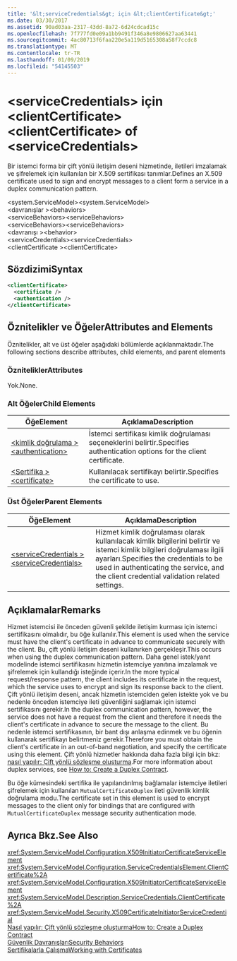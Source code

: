 ```yaml
---
title: '&lt;serviceCredentials&gt; için &lt;clientCertificate&gt;'
ms.date: 03/30/2017
ms.assetid: 90ad03aa-2317-43dd-8a72-6d24cdcad15c
ms.openlocfilehash: 7f777fd0e09a1bb9491f346a8e9806627aa63441
ms.sourcegitcommit: 4ac80713f6faa220e5a119d5165308a58f7ccdc8
ms.translationtype: MT
ms.contentlocale: tr-TR
ms.lasthandoff: 01/09/2019
ms.locfileid: "54145503"
---
```

# <a name="ltclientcertificategt-of-ltservicecredentialsgt"></a><span data-ttu-id="2995d-102">&lt;serviceCredentials&gt; için &lt;clientCertificate&gt;</span><span class="sxs-lookup"><span data-stu-id="2995d-102">&lt;clientCertificate&gt; of &lt;serviceCredentials&gt;</span></span>
<span data-ttu-id="2995d-103">Bir istemci forma bir çift yönlü iletişim deseni hizmetinde, iletileri imzalamak ve şifrelemek için kullanılan bir X.509 sertifikası tanımlar.</span><span class="sxs-lookup"><span data-stu-id="2995d-103">Defines an X.509 certificate used to sign and encrypt messages to a client form a service in a duplex communication pattern.</span></span>  
  
 <span data-ttu-id="2995d-104">\<system.ServiceModel></span><span class="sxs-lookup"><span data-stu-id="2995d-104">\<system.ServiceModel></span></span>  
<span data-ttu-id="2995d-105">\<davranışlar ></span><span class="sxs-lookup"><span data-stu-id="2995d-105">\<behaviors></span></span>  
<span data-ttu-id="2995d-106">\<serviceBehaviors></span><span class="sxs-lookup"><span data-stu-id="2995d-106">\<serviceBehaviors></span></span>  
<span data-ttu-id="2995d-107">\<serviceBehaviors></span><span class="sxs-lookup"><span data-stu-id="2995d-107">\<serviceBehaviors></span></span>  
<span data-ttu-id="2995d-108">\<davranışı ></span><span class="sxs-lookup"><span data-stu-id="2995d-108">\<behavior></span></span>  
<span data-ttu-id="2995d-109">\<serviceCredentials></span><span class="sxs-lookup"><span data-stu-id="2995d-109">\<serviceCredentials></span></span>  
<span data-ttu-id="2995d-110">\<clientCertificate ></span><span class="sxs-lookup"><span data-stu-id="2995d-110">\<clientCertificate></span></span>  
  
## <a name="syntax"></a><span data-ttu-id="2995d-111">Sözdizimi</span><span class="sxs-lookup"><span data-stu-id="2995d-111">Syntax</span></span>  
  
```xml  
<clientCertificate>
  <certificate />
  <authentication />
</clientCertificate>
```  
  
## <a name="attributes-and-elements"></a><span data-ttu-id="2995d-112">Öznitelikler ve Öğeler</span><span class="sxs-lookup"><span data-stu-id="2995d-112">Attributes and Elements</span></span>  
 <span data-ttu-id="2995d-113">Öznitelikler, alt ve üst öğeler aşağıdaki bölümlerde açıklanmaktadır.</span><span class="sxs-lookup"><span data-stu-id="2995d-113">The following sections describe attributes, child elements, and parent elements</span></span>  
  
### <a name="attributes"></a><span data-ttu-id="2995d-114">Öznitelikler</span><span class="sxs-lookup"><span data-stu-id="2995d-114">Attributes</span></span>  
 <span data-ttu-id="2995d-115">Yok.</span><span class="sxs-lookup"><span data-stu-id="2995d-115">None.</span></span>  
  
### <a name="child-elements"></a><span data-ttu-id="2995d-116">Alt Öğeler</span><span class="sxs-lookup"><span data-stu-id="2995d-116">Child Elements</span></span>  
  
|<span data-ttu-id="2995d-117">Öğe</span><span class="sxs-lookup"><span data-stu-id="2995d-117">Element</span></span>|<span data-ttu-id="2995d-118">Açıklama</span><span class="sxs-lookup"><span data-stu-id="2995d-118">Description</span></span>|  
|-------------|-----------------|  
|[<span data-ttu-id="2995d-119">\<kimlik doğrulama ></span><span class="sxs-lookup"><span data-stu-id="2995d-119">\<authentication></span></span>](../../../../../docs/framework/configure-apps/file-schema/wcf/authentication-of-clientcertificate-element.md)|<span data-ttu-id="2995d-120">İstemci sertifikası kimlik doğrulaması seçeneklerini belirtir.</span><span class="sxs-lookup"><span data-stu-id="2995d-120">Specifies authentication options for the client certificate.</span></span>|  
|[<span data-ttu-id="2995d-121">\<Sertifika ></span><span class="sxs-lookup"><span data-stu-id="2995d-121">\<certificate></span></span>](../../../../../docs/framework/configure-apps/file-schema/wcf/certificate-of-clientcertificate-element.md)|<span data-ttu-id="2995d-122">Kullanılacak sertifikayı belirtir.</span><span class="sxs-lookup"><span data-stu-id="2995d-122">Specifies the certificate to use.</span></span>|  
  
### <a name="parent-elements"></a><span data-ttu-id="2995d-123">Üst Öğeler</span><span class="sxs-lookup"><span data-stu-id="2995d-123">Parent Elements</span></span>  
  
|<span data-ttu-id="2995d-124">Öğe</span><span class="sxs-lookup"><span data-stu-id="2995d-124">Element</span></span>|<span data-ttu-id="2995d-125">Açıklama</span><span class="sxs-lookup"><span data-stu-id="2995d-125">Description</span></span>|  
|-------------|-----------------|  
|[<span data-ttu-id="2995d-126">\<serviceCredentials ></span><span class="sxs-lookup"><span data-stu-id="2995d-126">\<serviceCredentials></span></span>](../../../../../docs/framework/configure-apps/file-schema/wcf/servicecredentials.md)|<span data-ttu-id="2995d-127">Hizmet kimlik doğrulaması olarak kullanılacak kimlik bilgilerini belirtir ve istemci kimlik bilgileri doğrulaması ilgili ayarları.</span><span class="sxs-lookup"><span data-stu-id="2995d-127">Specifies the credentials to be used in authenticating the service, and the client credential validation related settings.</span></span>|  
  
## <a name="remarks"></a><span data-ttu-id="2995d-128">Açıklamalar</span><span class="sxs-lookup"><span data-stu-id="2995d-128">Remarks</span></span>  
 <span data-ttu-id="2995d-129">Hizmet istemcisi ile önceden güvenli şekilde iletişim kurması için istemci sertifikasını olmalıdır, bu öğe kullanılır.</span><span class="sxs-lookup"><span data-stu-id="2995d-129">This element is used when the service must have the client's certificate in advance to communicate securely with the client.</span></span> <span data-ttu-id="2995d-130">Bu, çift yönlü iletişim deseni kullanırken gerçekleşir.</span><span class="sxs-lookup"><span data-stu-id="2995d-130">This occurs when using the duplex communication pattern.</span></span> <span data-ttu-id="2995d-131">Daha genel istek/yanıt modelinde istemci sertifikasını hizmetin istemciye yanıtına imzalamak ve şifrelemek için kullandığı isteğinde içerir.</span><span class="sxs-lookup"><span data-stu-id="2995d-131">In the more typical request/response pattern, the client includes its certificate in the request, which the service uses to encrypt and sign its response back to the client.</span></span> <span data-ttu-id="2995d-132">Çift yönlü iletişim deseni, ancak hizmetin istemciden gelen istekte yok ve bu nedenle önceden istemciye ileti güvenliğini sağlamak için istemci sertifikasını gerekir.</span><span class="sxs-lookup"><span data-stu-id="2995d-132">In the duplex communication pattern, however, the service does not have a request from the client and therefore it needs the client's certificate in advance to secure the message to the client.</span></span> <span data-ttu-id="2995d-133">Bu nedenle istemci sertifikasının, bir bant dışı anlaşma edinmek ve bu öğenin kullanarak sertifikayı belirtmeniz gerekir.</span><span class="sxs-lookup"><span data-stu-id="2995d-133">Therefore you must obtain the client's certificate in an out-of-band negotiation, and specify the certificate using this element.</span></span> <span data-ttu-id="2995d-134">Çift yönlü hizmetler hakkında daha fazla bilgi için bkz: [nasıl yapılır: Çift yönlü sözleşme oluşturma](../../../../../docs/framework/wcf/feature-details/how-to-create-a-duplex-contract.md).</span><span class="sxs-lookup"><span data-stu-id="2995d-134">For more information about duplex services, see [How to: Create a Duplex Contract](../../../../../docs/framework/wcf/feature-details/how-to-create-a-duplex-contract.md).</span></span>  
  
 <span data-ttu-id="2995d-135">Bu öğe kümesindeki sertifika ile yapılandırılmış bağlamalar istemciye iletileri şifrelemek için kullanılan `MutualCertificateDuplex` ileti güvenlik kimlik doğrulama modu.</span><span class="sxs-lookup"><span data-stu-id="2995d-135">The certificate set in this element is used to encrypt messages to the client only for bindings that are configured with `MutualCertificateDuplex` message security authentication mode.</span></span>  
  
## <a name="see-also"></a><span data-ttu-id="2995d-136">Ayrıca Bkz.</span><span class="sxs-lookup"><span data-stu-id="2995d-136">See Also</span></span>  
 <xref:System.ServiceModel.Configuration.X509InitiatorCertificateServiceElement>  
 <xref:System.ServiceModel.Configuration.ServiceCredentialsElement.ClientCertificate%2A>  
 <xref:System.ServiceModel.Configuration.X509InitiatorCertificateServiceElement>  
 <xref:System.ServiceModel.Description.ServiceCredentials.ClientCertificate%2A>  
 <xref:System.ServiceModel.Security.X509CertificateInitiatorServiceCredential>  
 [<span data-ttu-id="2995d-137">Nasıl yapılır: Çift yönlü sözleşme oluşturma</span><span class="sxs-lookup"><span data-stu-id="2995d-137">How to: Create a Duplex Contract</span></span>](../../../../../docs/framework/wcf/feature-details/how-to-create-a-duplex-contract.md)  
 [<span data-ttu-id="2995d-138">Güvenlik Davranışları</span><span class="sxs-lookup"><span data-stu-id="2995d-138">Security Behaviors</span></span>](../../../../../docs/framework/wcf/feature-details/security-behaviors-in-wcf.md)  
 [<span data-ttu-id="2995d-139">Sertifikalarla Çalışma</span><span class="sxs-lookup"><span data-stu-id="2995d-139">Working with Certificates</span></span>](../../../../../docs/framework/wcf/feature-details/working-with-certificates.md)
